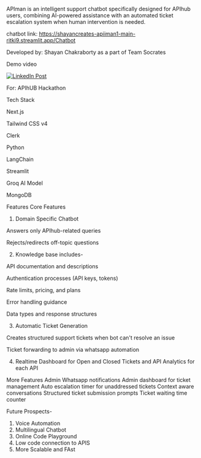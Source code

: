 APIman is an intelligent support chatbot specifically designed for APIhub users, combining AI-powered assistance with an automated ticket escalation system when human intervention is needed.


chatbot link: https://shayancreates-apiiman1-main-ritki9.streamlit.app/Chatbot



Developed by: Shayan Chakraborty as a part of Team Socrates


Demo video

[![LinkedIn Post](./assets/post.png)](https://www.linkedin.com/feed/update/urn:li:ugcPost:7342979973449768960)


For: APIhUB Hackathon

Tech Stack

Next.js

Tailwind CSS v4

Clerk

Python

LangChain

Streamlit

Groq AI Model

MongoDB

Features
Core Features

1. Domain Specific Chatbot

Answers only APIhub-related queries

Rejects/redirects off-topic questions

2. Knowledge base includes-

API documentation and descriptions

Authentication processes (API keys, tokens)

Rate limits, pricing, and plans

Error handling guidance

Data types and response structures

3. Automatic Ticket Generation

Creates structured support tickets when bot can't resolve an issue

Ticket forwarding to admin via whatsapp automation

4. Realtime Dashboard for Open and Closed Tickets and API Analytics for each API

More Features
Admin Whatsapp notifications
Admin dashboard for ticket management
Auto escalation timer for unaddressed tickets
Context aware conversations
Structured ticket submission prompts
Ticket waiting time counter

Future Prospects-

1. Voice Automation
2. Multilingual Chatbot
3. Online Code Playground
4. Low code connection to APIS
5. More Scalable and FAst


